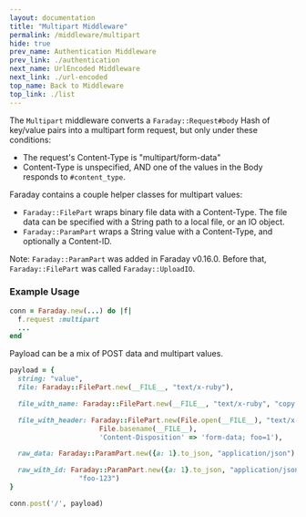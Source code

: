 ```yaml
---
layout: documentation
title: "Multipart Middleware"
permalink: /middleware/multipart
hide: true
prev_name: Authentication Middleware
prev_link: ./authentication
next_name: UrlEncoded Middleware
next_link: ./url-encoded
top_name: Back to Middleware
top_link: ./list
---
```


The `Multipart` middleware converts a `Faraday::Request#body` Hash of key/value
pairs into a multipart form request, but only under these conditions:

* The request's Content-Type is "multipart/form-data"
* Content-Type is unspecified, AND one of the values in the Body responds to
`#content_type`.

Faraday contains a couple helper classes for multipart values:

* `Faraday::FilePart` wraps binary file data with a Content-Type. The file data
can be specified with a String path to a local file, or an IO object.
* `Faraday::ParamPart` wraps a String value with a Content-Type, and optionally
a Content-ID.

Note: `Faraday::ParamPart` was added in Faraday v0.16.0. Before that, 
`Faraday::FilePart` was called `Faraday::UploadIO`.

### Example Usage

```ruby
conn = Faraday.new(...) do |f|
  f.request :multipart
  ...
end
```

Payload can be a mix of POST data and multipart values.

```ruby
payload = {
  string: "value",
  file: Faraday::FilePart.new(__FILE__, "text/x-ruby"),

  file_with_name: Faraday::FilePart.new(__FILE__, "text/x-ruby", "copy.rb"),

  file_with_header: Faraday::FilePart.new(File.open(__FILE__), "text/x-ruby",
                      File.basename(__FILE__),
                      'Content-Disposition' => 'form-data; foo=1'),

  raw_data: Faraday::ParamPart.new({a: 1}.to_json, "application/json")

  raw_with_id: Faraday::ParamPart.new({a: 1}.to_json, "application/json",
                 "foo-123")
}

conn.post('/', payload)
```
